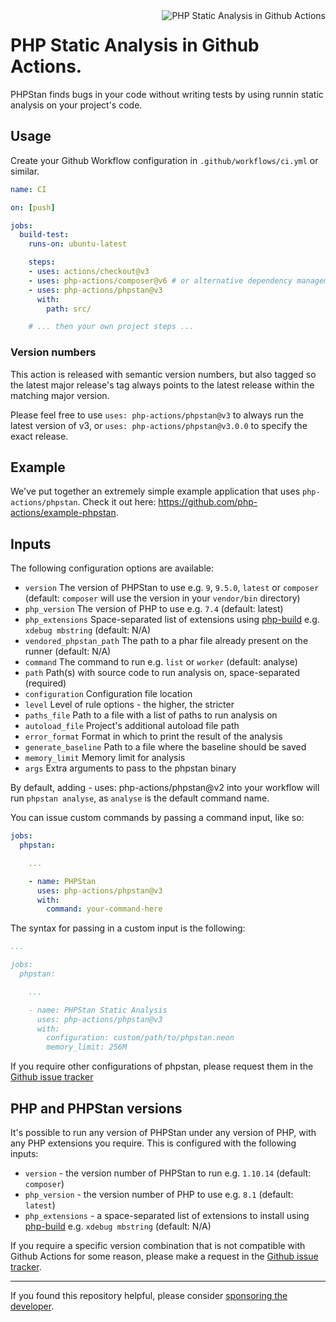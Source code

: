 <img src="http://159.65.210.101/php-actions.png" align="right" alt="PHP Static Analysis in Github Actions" />

 PHP Static Analysis in Github Actions. 
 ======================================

PHPStan finds bugs in your code without writing tests by using runnin static analysis on your project's code.

Usage
-----

Create your Github Workflow configuration in `.github/workflows/ci.yml` or similar.

```yaml
name: CI

on: [push]

jobs:
  build-test:
    runs-on: ubuntu-latest

    steps:
    - uses: actions/checkout@v3
    - uses: php-actions/composer@v6 # or alternative dependency management
    - uses: php-actions/phpstan@v3
      with:
        path: src/

    # ... then your own project steps ...
```

### Version numbers

This action is released with semantic version numbers, but also tagged so the latest major release's tag always points to the latest release within the matching major version.

Please feel free to use `uses: php-actions/phpstan@v3` to always run the latest version of v3, or `uses: php-actions/phpstan@v3.0.0` to specify the exact release.

Example
-------

We've put together an extremely simple example application that uses `php-actions/phpstan`. Check it out here: https://github.com/php-actions/example-phpstan.

Inputs
------

The following configuration options are available:

+ `version` The version of PHPStan to use e.g. `9`, `9.5.0`, `latest` or `composer` (default: `composer` will use the version in your `vendor/bin` directory)
+ `php_version` The version of PHP to use e.g. `7.4` (default: latest)
+ `php_extensions` Space-separated list of extensions using [php-build][php-build] e.g. `xdebug mbstring` (default: N/A)
+ `vendored_phpstan_path` The path to a phar file already present on the runner (default: N/A)
+ `command` The command to run e.g. `list` or `worker` (default: analyse)
+ `path` Path(s) with source code to run analysis on, space-separated (required)
+ `configuration` Configuration file location
+ `level` Level of rule options - the higher, the stricter
+ `paths_file` Path to a file with a list of paths to run analysis on
+ `autoload_file` Project's additional autoload file path
+ `error_format` Format in which to print the result of the analysis
+ `generate_baseline` Path to a file where the baseline should be saved
+ `memory_limit` Memory limit for analysis
+ `args` Extra arguments to pass to the phpstan binary

By default, adding - uses: php-actions/phpstan@v2 into your workflow will run `phpstan analyse`, as `analyse` is the default command name.

You can issue custom commands by passing a command input, like so:

```yaml
jobs:
  phpstan:

    ...

    - name: PHPStan
      uses: php-actions/phpstan@v3
      with:
        command: your-command-here
```

The syntax for passing in a custom input is the following:

```yaml
...

jobs:
  phpstan:

    ...

    - name: PHPStan Static Analysis
      uses: php-actions/phpstan@v3
      with:
        configuration: custom/path/to/phpstan.neon
        memory_limit: 256M
```

If you require other configurations of phpstan, please request them in the [Github issue tracker](https://github.com/php-actions/phpstan/issues)

PHP and PHPStan versions
------------------------

It's possible to run any version of PHPStan under any version of PHP, with any PHP extensions you require. This is configured with the following inputs:

+ `version` - the version number of PHPStan to run e.g. `1.10.14` (default: `composer`)
+ `php_version` - the version number of PHP to use e.g. `8.1` (default: `latest`)
+ `php_extensions` - a space-separated list of extensions to install using [php-build][php-build] e.g. `xdebug mbstring` (default: N/A)

If you require a specific version combination that is not compatible with Github Actions for some reason, please make a request in the [Github issue tracker][issues].

***

If you found this repository helpful, please consider [sponsoring the developer][sponsor].

[php-build]: https://github.com/php-actions/php-build
[issues]: https://github.com/php-actions/phpstan/issues
[sponsor]: https://github.com/sponsors/g105b
